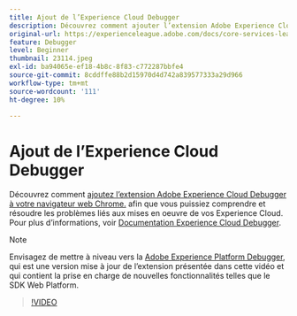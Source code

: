 ```yaml
---
title: Ajout de l’Experience Cloud Debugger
description: Découvrez comment ajouter l’extension Adobe Experience Cloud Debugger à votre navigateur web Chrome afin que vous puissiez comprendre et résoudre les problèmes liés à vos mises en oeuvre Experience Cloud.
original-url: https://experienceleague.adobe.com/docs/core-services-learn/tutorials/debugger/add-the-extension.html
feature: Debugger
level: Beginner
thumbnail: 23114.jpeg
exl-id: ba94065e-ef18-4b8c-8f83-c772287bbfe4
source-git-commit: 8cddffe88b2d15970d4d742a839577333a29d966
workflow-type: tm+mt
source-wordcount: '111'
ht-degree: 10%

---
```


# Ajout de l’Experience Cloud Debugger

Découvrez comment [ajoutez l’extension Adobe Experience Cloud Debugger à votre navigateur web Chrome.](https://chrome.google.com/webstore/detail/adobe-experience-cloud-de/ocdmogmohccmeicdhlhhgepeaijenapj) afin que vous puissiez comprendre et résoudre les problèmes liés aux mises en oeuvre de vos Experience Cloud. Pour plus d’informations, voir [Documentation Experience Cloud Debugger](https://docs.adobe.com/content/help/fr-FR/experience-cloud/user-guides/home.translate.html).

>[!NOTE]
>
>Envisagez de mettre à niveau vers la [Adobe Experience Platform Debugger](../overview.md), qui est une version mise à jour de l’extension présentée dans cette vidéo et qui contient la prise en charge de nouvelles fonctionnalités telles que le SDK Web Platform.

>[!VIDEO](https://video.tv.adobe.com/v/23114/?quality=12)
